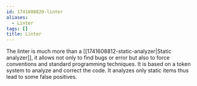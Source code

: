 ```yaml
---
id: 1741608820-linter
aliases:
  - Linter
tags: []
title: Linter
---
```


The linter is much more than a [[1741608812-static-analyzer|Static analyzer]], it allows not only to find bugs
or error but also to force conventions and standard programming techniques.
It is based on a token system to analyze and correct the code. 
It analyzes only static items thus lead to some false positives.
